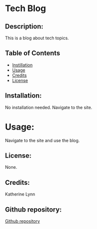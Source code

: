 # Tech Blog

## Description: 
This is a blog about tech topics. 


## Table of Contents
* [Instillation](#installation)
* [Usage](#usage)
* [Credits](#credits)
* [License](#license)


## Installation:

No installation needed. Navigate to the site. 

# Usage: 

Navigate to the site and use the blog.

<!-- ![First image of site](placeholder)  -->

## License: 

None. 

## Credits: 

Katherine Lynn

## Github repository: 

[Github repository](https://github.com/klynn726/TechBlog)
